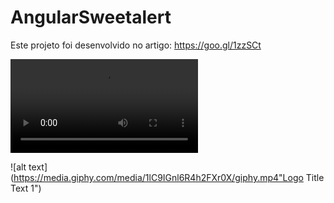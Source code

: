 # AngularSweetalert

Este projeto foi desenvolvido no artigo: https://goo.gl/1zzSCt

![Alt Text](https://media.giphy.com/media/1lC9IGnl6R4h2FXr0X/giphy.mp4)

![alt text](https://media.giphy.com/media/1lC9IGnl6R4h2FXr0X/giphy.mp4"Logo Title Text 1")
